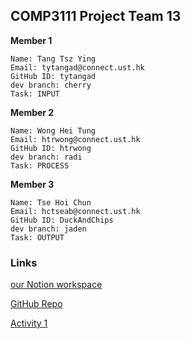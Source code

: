 ## COMP3111 Project Team 13

**Member 1**
```
Name: Tang Tsz Ying
Email: tytangad@connect.ust.hk
GitHub ID: tytangad
dev branch: cherry
Task: INPUT
```

**Member 2**
```
Name: Wong Hei Tung
Email: htrwong@connect.ust.hk
GitHub ID: htrwong
dev branch: radi
Task: PROCESS
```

**Member 3**
```
Name: Tse Hoi Chun
Email: hctseab@connect.ust.hk
GitHub ID: DuckAndChips
dev branch: jaden
Task: OUTPUT
```
### Links
[our Notion workspace](https://www.notion.so/COMP3111-Project-G-13-b5bb40dfee6449b2b316ab9311e82ba5)

[GitHub Repo](https://github.com/htrwong/COMP3111-Team13)

[Activity 1](https://drive.google.com/file/d/18_XIcYVOiL3CGjXKXjbUr1nTVjeN0Q_y/view)
